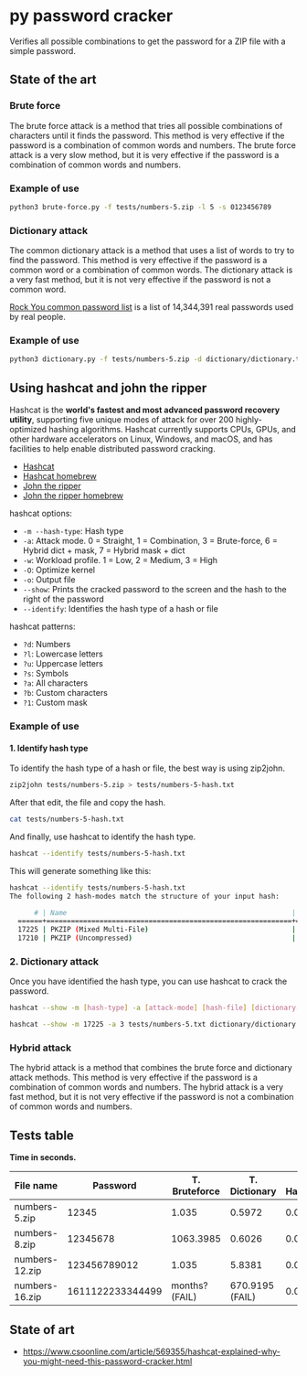 # py password cracker

Verifies all possible combinations to get the password for a ZIP file with a simple password.

## State of the art

### Brute force

The brute force attack is a method that tries all possible combinations of characters until it finds the password. This method is very effective if the password is a combination of common words and numbers. The brute force attack is a very slow method, but it is very effective if the password is a combination of common words and numbers.

### Example of use

```bash
python3 brute-force.py -f tests/numbers-5.zip -l 5 -s 0123456789
```

### Dictionary attack

The common dictionary attack is a method that uses a list of words to try to find the password. This method is very effective if the password is a common word or a combination of common words. The dictionary attack is a very fast method, but it is not very effective if the password is not a common word.

[Rock You common password list](https://www.kaggle.com/datasets/wjburns/common-password-list-rockyoutxt) is a list of 14,344,391 real passwords used by real people.

### Example of use

```bash
python3 dictionary.py -f tests/numbers-5.zip -d dictionary/dictionary.txt
```

## Using hashcat and john the ripper

Hashcat is the **world's fastest and most advanced password recovery utility**, supporting five unique modes of attack for over 200 highly-optimized hashing algorithms. Hashcat currently supports CPUs, GPUs, and other hardware accelerators on Linux, Windows, and macOS, and has facilities to help enable distributed password cracking.

- [Hashcat](https://hashcat.net/hashcat/)
- [Hashcat homebrew](https://formulae.brew.sh/formula/hashcat)
- [John the ripper](https://www.openwall.com/john/)
- [John the ripper homebrew](https://formulae.brew.sh/formula/john-jumbo)

hashcat options:

- `-m --hash-type`: Hash type
- `-a`: Attack mode. 0 = Straight, 1 = Combination, 3 = Brute-force, 6 = Hybrid dict + mask, 7 = Hybrid mask + dict
- `-w`: Workload profile. 1 = Low, 2 = Medium, 3 = High
- `-O`: Optimize kernel
- `-o`: Output file
- `--show`: Prints the cracked password to the screen and the hash to the right of the password
- `--identify`: Identifies the hash type of a hash or file

hashcat patterns:

- `?d`: Numbers
- `?l`: Lowercase letters
- `?u`: Uppercase letters
- `?s`: Symbols
- `?a`: All characters
- `?b`: Custom characters
- `?1`: Custom mask

### Example of use

#### 1. Identify hash type

To identify the hash type of a hash or file, the best way is using zip2john.

```bash
zip2john tests/numbers-5.zip > tests/numbers-5-hash.txt
```

After that edit, the file and copy the hash.

```bash
cat tests/numbers-5-hash.txt
```

And finally, use hashcat to identify the hash type.

```bash
hashcat --identify tests/numbers-5-hash.txt
```

This will generate something like this:

```bash
hashcat --identify tests/numbers-5-hash.txt
The following 2 hash-modes match the structure of your input hash:

      # | Name                                                       | Category
  ======+============================================================+======================================
  17225 | PKZIP (Mixed Multi-File)                                   | Archive
  17210 | PKZIP (Uncompressed)                                       | Archive
```

### 2. Dictionary attack

Once you have identified the hash type, you can use hashcat to crack the password.

```bash
hashcat --show -m [hash-type] -a [attack-mode] [hash-file] [dictionary-file]
```

```bash
hashcat --show -m 17225 -a 3 tests/numbers-5.txt dictionary/dictionary.txt
```

### Hybrid attack

The hybrid attack is a method that combines the brute force and dictionary attack methods. This method is very effective if the password is a combination of common words and numbers. The hybrid attack is a very fast method, but it is not very effective if the password is not a combination of common words and numbers.

## Tests table

**Time in seconds.**

| File name      | Password         | T. Bruteforce  | T. Dictionary   | T. Hashcat |
| -------------- | ---------------- | -------------- | --------------- | ---------- |
| numbers-5.zip  | 12345            | 1.035          | 0.5972          | 0.038      |
| numbers-8.zip  | 12345678         | 1063.3985      | 0.6026          | 0.039      |
| numbers-12.zip | 123456789012     | 1.035          | 5.8381          | 0.038      |
| numbers-16.zip | 1611122233344499 | months? (FAIL) | 670.9195 (FAIL) | 0.041      |

## State of art

- https://www.csoonline.com/article/569355/hashcat-explained-why-you-might-need-this-password-cracker.html

